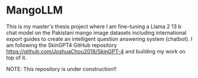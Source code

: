 # MangoLLM
This is my master's thesis project where I am fine-tuning a Llama 2 13 b chat model on the Pakistani mango image datasets including international export guides to create an intelligent question answering system (chatbot).
I am following the SkinGPT4 GitHub repository https://github.com/JoshuaChou2018/SkinGPT-4 and building my work on top of it. 

NOTE: This repository is under construction!!
